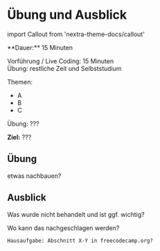 # Übung und Ausblick

import Callout from 'nextra-theme-docs/callout'

<Callout>
  **Dauer:** 15 Minuten

  Vorführung / Live Coding: 15 Minuten \
  Übung: restliche Zeit und Selbststudium

  Themen:

  - A
  - B
  - C

  Übung: ???

  **Ziel:** ???
</Callout>
## Übung

etwas nachbauen?

## Ausblick

Was wurde nicht behandelt und ist ggf. wichtig? 

Wo kann das nachgeschlagen werden?

```
Hausaufgabe: Abschnitt X-Y in freecodecamp.org?
```